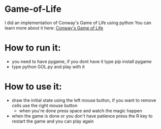 # Game-of-Life
I did an implementation of Conway's Game of Life using python
You can learn more about it here: [Conway's Game of Life](https://en.wikipedia.org/wiki/Conway%27s_Game_of_Life)

# How to run it:
- you need to have pygame, if you dont have it type pip install pygame
- type python GOL.py and play with it

# How to use it:
- draw the initial state using the left mouse button, if you want to remove cells use the right mouse button
  - when you're done press space and watch the magic happen
- when the game is done or you don't have patience press the R key to restart the game and you can play again

